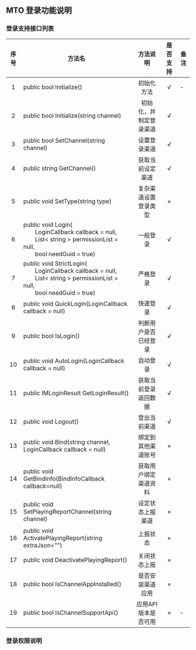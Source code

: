 ## MTO 登录功能说明

### 登录支持接口列表

| 序号 | 方法名 | 方法说明 | 是否支持 | 备注 |   
| :--: | -- |:-------: | :-----: | -- |   
| 1 | public bool Initialize() | 初始化方法 | √ | - |    
| 2 | public bool Initialize(string channel) | 初始化，并制定登录渠道 |√ | |   
| 3 | public bool SetChannel(string channel) | 设置登录渠道| √ | |    
| 4 | public string GetChannel() | 获取当前设定渠道 | √ | |    
| 5 | public void SetType(string type) | 复杂渠道设置登录类型 | × | |    
| 6 | public void Login( <br>&emsp;&emsp;LoginCallback callback = null,<br> &emsp;&emsp;List< string > permissionList = null,<br>&emsp;&emsp;bool needGuid = true) | 一般登录 | √ | |     
| 7 | public void StrictLogin( <br>&emsp;&emsp;LoginCallback callback = null,<br> &emsp;&emsp;List< string > permissionList = null,<br>&emsp;&emsp;bool needGuid = true) | 严格登录 | √ | |     
| 8 | public void QuickLogin(LoginCallback callback = null) | 快速登录 | √ | |    
| 9 | public bool IsLogin() | 判断用户是否已经登录 | √ | |     
| 10 | public void AutoLogin(LoginCallback callback = null) | 自动登录 | √ | |     
| 11 | public IMLoginResult GetLoginResult() | 获取当前登录返回数据 | √ | |     
| 12 | public void Logout() | 登出当前渠道 | √ | |     
| 13 | public void Bind(string channel, LoginCallback callback = null) | 绑定到其他渠道账号 | × | |    
| 14 | public void GetBindInfo(BindInfoCallback callback=null) | 获取用户绑定渠道资料 | × | |    
| 15 | public void SetPlayingReportChannel(string channel) | 设定状态上报渠道 | × | |     
| 16 | public void ActivatePlayingReport(string extraJson="") | 上报状态 | × | |     
| 17 | public void DeactivatePlayingReport() | 关闭状态上报 | × | |    
| 18 | public bool IsChannelAppInstalled() | 是否安装渠道应用 | × | |     
| 19 | public bool IsChannelSupportApi() | 应用API版本是否可用 | × | - |    

### 登录权限说明

  